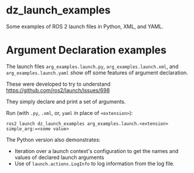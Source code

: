 # dz_launch_examples

Some examples of ROS 2 launch files in Python, XML, and YAML.

# Argument Declaration examples

The launch files `arg_examples.launch.py`, `arg_examples.launch.xml`, and `arg_examples.launch.yaml` show off some features
of argument declaration.

These were developed to try to understand https://github.com/ros2/launch/issues/698

They simply declare and print a set of arguments. 

Run (with `.py`, `.xml`, or, `yaml` in place of `<extension>`):

```
ros2 launch dz_launch_examples arg_examples.launch.<extension> simple_arg:=<some value>
```

The Python version also demonstrates:
 - Iteration over a launch context's configuration to get the names and values of 
declared launch arguments
 - Use of `launch.actions.LogInfo` to log information from the log file.


